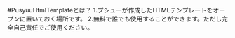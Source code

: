 #PusyuuHtmlTemplateとは？
1.プシューが作成したHTMLテンプレートをオープンに置いておく場所です。
2.無料で誰でも使用することができます。ただし完全自己責任でご使用ください。
